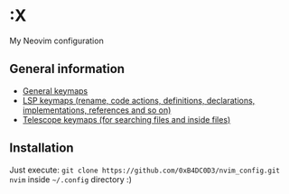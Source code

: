 # :X
My Neovim configuration

## General information
- [General keymaps](https://github.com/0xB4DC0D3/nvim_config/blob/main/lua/enigma/keymapping/init.lua)
- [LSP keymaps (rename, code actions, definitions, declarations, implementations, references and so on)](https://github.com/0xB4DC0D3/nvim_config/blob/main/lua/enigma/configs/lspconfig/init.lua)
- [Telescope keymaps (for searching files and inside files)](https://github.com/0xB4DC0D3/nvim_config/blob/main/lua/enigma/configs/telescope/init.lua)

## Installation
Just execute: `git clone https://github.com/0xB4DC0D3/nvim_config.git nvim` inside `~/.config` directory :)
